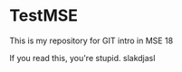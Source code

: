 # TestMSE
This is my repository for GIT intro in MSE 18

If you read this, you're stupid. slakdjasl
